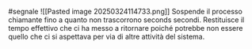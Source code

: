 #segnale 
![[Pasted image 20250324114733.png]]
Sospende il processo chiamante fino a quanto non trascorrono seconds secondi. Restituisce il tempo effettivo che ci ha messo a ritornare poiché potrebbe non essere quello che ci si aspettava per via di altre attività del sistema.